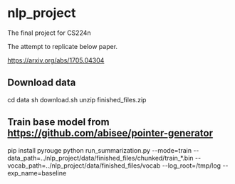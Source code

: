 # nlp_project
The final project for CS224n

The attempt to replicate below paper.

https://arxiv.org/abs/1705.04304

## Download data
cd data
sh download.sh
unzip finished_files.zip

## Train base model from https://github.com/abisee/pointer-generator
pip install pyrouge
python run_summarization.py --mode=train --data_path=../nlp_project/data/finished_files/chunked/train_*.bin --vocab_path=../nlp_project/data/finished_files/vocab --log_root=/tmp/log --exp_name=baseline
